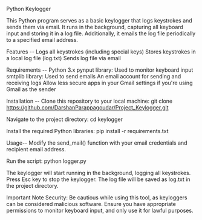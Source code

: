 Python Keylogger

This Python program serves as a basic keylogger that logs keystrokes and sends them via email. It runs in the background, capturing all keyboard input and storing it in a log file. Additionally, it emails the log file periodically to a specified email address.

Features --
Logs all keystrokes (including special keys)
Stores keystrokes in a local log file (log.txt)
Sends log file via email

Requirements --
Python 3.x
pynput library: Used to monitor keyboard input
smtplib library: Used to send emails
An email account for sending and receiving logs
Allow less secure apps in your Gmail settings if you're using Gmail as the sender

Installation -- 
Clone this repository to your local machine:
git clone https://github.com/DarshanParappagoudar/Project_Keylogger.git

Navigate to the project directory:
cd keylogger

Install the required Python libraries:
pip install -r requirements.txt

Usage--
Modify the send_mail() function with your email credentials and recipient email address.

Run the script:
python logger.py

The keylogger will start running in the background, logging all keystrokes.
Press Esc key to stop the keylogger. The log file will be saved as log.txt in the project directory.

Important Note
Security: Be cautious while using this tool, as keyloggers can be considered malicious software. Ensure you have appropriate permissions to monitor keyboard input, and only use it for lawful purposes.
